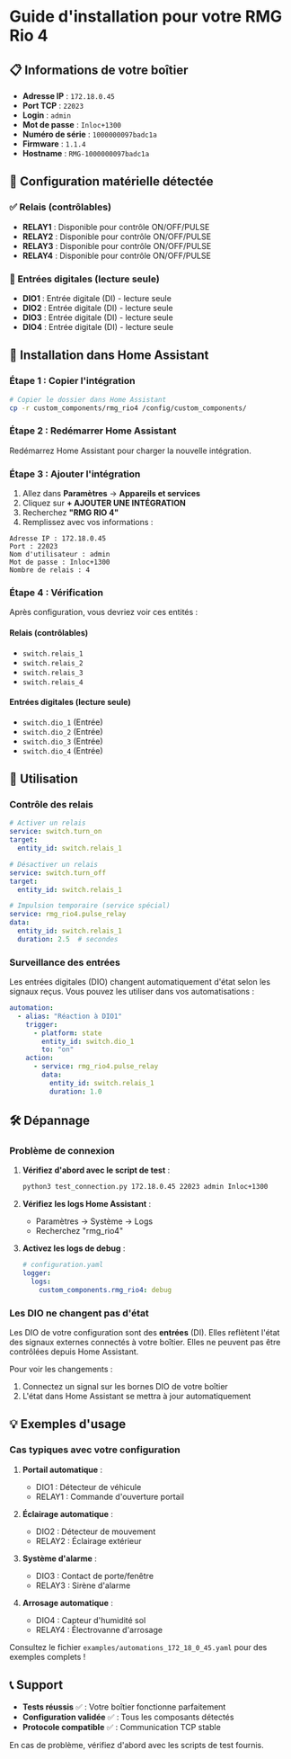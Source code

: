 # Guide d'installation pour votre RMG Rio 4

## 📋 Informations de votre boîtier

- **Adresse IP** : `172.18.0.45`
- **Port TCP** : `22023`
- **Login** : `admin`
- **Mot de passe** : `Inloc+1300`
- **Numéro de série** : `1000000097badc1a`
- **Firmware** : `1.1.4`
- **Hostname** : `RMG-1000000097badc1a`

## 🔧 Configuration matérielle détectée

### ✅ Relais (contrôlables)
- **RELAY1** : Disponible pour contrôle ON/OFF/PULSE
- **RELAY2** : Disponible pour contrôle ON/OFF/PULSE  
- **RELAY3** : Disponible pour contrôle ON/OFF/PULSE
- **RELAY4** : Disponible pour contrôle ON/OFF/PULSE

### 📡 Entrées digitales (lecture seule)
- **DIO1** : Entrée digitale (DI) - lecture seule
- **DIO2** : Entrée digitale (DI) - lecture seule
- **DIO3** : Entrée digitale (DI) - lecture seule  
- **DIO4** : Entrée digitale (DI) - lecture seule

## 🚀 Installation dans Home Assistant

### Étape 1 : Copier l'intégration

```bash
# Copier le dossier dans Home Assistant
cp -r custom_components/rmg_rio4 /config/custom_components/
```

### Étape 2 : Redémarrer Home Assistant

Redémarrez Home Assistant pour charger la nouvelle intégration.

### Étape 3 : Ajouter l'intégration

1. Allez dans **Paramètres** → **Appareils et services**
2. Cliquez sur **+ AJOUTER UNE INTÉGRATION**
3. Recherchez **"RMG RIO 4"**
4. Remplissez avec vos informations :

```
Adresse IP : 172.18.0.45
Port : 22023
Nom d'utilisateur : admin
Mot de passe : Inloc+1300
Nombre de relais : 4
```

### Étape 4 : Vérification

Après configuration, vous devriez voir ces entités :

#### Relais (contrôlables)
- `switch.relais_1`
- `switch.relais_2`  
- `switch.relais_3`
- `switch.relais_4`

#### Entrées digitales (lecture seule)
- `switch.dio_1` (Entrée)
- `switch.dio_2` (Entrée)
- `switch.dio_3` (Entrée)
- `switch.dio_4` (Entrée)

## 🎯 Utilisation

### Contrôle des relais

```yaml
# Activer un relais
service: switch.turn_on
target:
  entity_id: switch.relais_1

# Désactiver un relais  
service: switch.turn_off
target:
  entity_id: switch.relais_1

# Impulsion temporaire (service spécial)
service: rmg_rio4.pulse_relay
data:
  entity_id: switch.relais_1
  duration: 2.5  # secondes
```

### Surveillance des entrées

Les entrées digitales (DIO) changent automatiquement d'état selon les signaux reçus. Vous pouvez les utiliser dans vos automatisations :

```yaml
automation:
  - alias: "Réaction à DIO1"
    trigger:
      - platform: state
        entity_id: switch.dio_1
        to: "on"
    action:
      - service: rmg_rio4.pulse_relay
        data:
          entity_id: switch.relais_1
          duration: 1.0
```

## 🛠️ Dépannage

### Problème de connexion

1. **Vérifiez d'abord avec le script de test** :
   ```bash
   python3 test_connection.py 172.18.0.45 22023 admin Inloc+1300
   ```

2. **Vérifiez les logs Home Assistant** :
   - Paramètres → Système → Logs
   - Recherchez "rmg_rio4"

3. **Activez les logs de debug** :
   ```yaml
   # configuration.yaml
   logger:
     logs:
       custom_components.rmg_rio4: debug
   ```

### Les DIO ne changent pas d'état

Les DIO de votre configuration sont des **entrées** (DI). Elles reflètent l'état des signaux externes connectés à votre boîtier. Elles ne peuvent pas être contrôlées depuis Home Assistant.

Pour voir les changements :
1. Connectez un signal sur les bornes DIO de votre boîtier
2. L'état dans Home Assistant se mettra à jour automatiquement

## 💡 Exemples d'usage

### Cas typiques avec votre configuration

1. **Portail automatique** :
   - DIO1 : Détecteur de véhicule
   - RELAY1 : Commande d'ouverture portail

2. **Éclairage automatique** :
   - DIO2 : Détecteur de mouvement
   - RELAY2 : Éclairage extérieur

3. **Système d'alarme** :
   - DIO3 : Contact de porte/fenêtre
   - RELAY3 : Sirène d'alarme

4. **Arrosage automatique** :
   - DIO4 : Capteur d'humidité sol
   - RELAY4 : Électrovanne d'arrosage

Consultez le fichier `examples/automations_172_18_0_45.yaml` pour des exemples complets !

## 📞 Support

- **Tests réussis** ✅ : Votre boîtier fonctionne parfaitement
- **Configuration validée** ✅ : Tous les composants détectés
- **Protocole compatible** ✅ : Communication TCP stable

En cas de problème, vérifiez d'abord avec les scripts de test fournis.